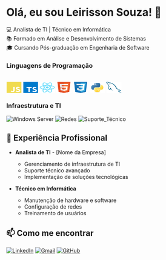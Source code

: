 # Olá, eu sou Leirisson Souza! 👋

💻 Analista de TI | Técnico em Informática  
📚 Formado em Análise e Desenvolvimento de Sistemas  
🎓 Cursando Pós-graduação em Engenharia de Software  

### Linguagens de Programação
<div style="display: inline_block"><br>
  <img align="center" alt="Rafa-Js" height="30" width="40" src="https://raw.githubusercontent.com/devicons/devicon/master/icons/javascript/javascript-plain.svg">
  <img align="center" alt="Rafa-Ts" height="30" width="40" src="https://raw.githubusercontent.com/devicons/devicon/master/icons/typescript/typescript-plain.svg">
  <img align="center" alt="Rafa-React" height="30" width="40" src="https://raw.githubusercontent.com/devicons/devicon/master/icons/react/react-original.svg">
  <img align="center" alt="Rafa-HTML" height="30" width="40" src="https://raw.githubusercontent.com/devicons/devicon/master/icons/html5/html5-original.svg">
  <img align="center" alt="Rafa-CSS" height="30" width="40" src="https://raw.githubusercontent.com/devicons/devicon/master/icons/css3/css3-original.svg">
  <img align="center" alt="Rafa-Python" height="30" width="40" src="https://raw.githubusercontent.com/devicons/devicon/master/icons/python/python-original.svg">
  <img align="center" alt="Rafa-MySQL" height="30" width="40" src="https://raw.githubusercontent.com/devicons/devicon/master/icons/mysql/mysql-original.svg">
</div>

### Infraestrutura e TI
![Windows Server](https://img.shields.io/badge/Windows_Server-0078D6?style=for-the-badge&logo=windows&logoColor=white)
![Redes](https://img.shields.io/badge/Redes-Information_Technology-blue)
![Suporte_Técnico](https://img.shields.io/badge/Suporte_Técnico-Expertise-orange)

## 💼 Experiência Profissional
- **Analista de TI** - [Nome da Empresa]  
  - Gerenciamento de infraestrutura de TI  
  - Suporte técnico avançado  
  - Implementação de soluções tecnológicas  

- **Técnico em Informática**  
  - Manutenção de hardware e software  
  - Configuração de redes  
  - Treinamento de usuários  

## 📫 Como me encontrar
[![LinkedIn](https://img.shields.io/badge/LinkedIn-0077B5?style=for-the-badge&logo=linkedin&logoColor=white)]([https://linkedin.com/in/seu-linkedin](https://www.linkedin.com/in/leirisson-souza-dos-santos-00a89720b/))
[![Gmail](https://img.shields.io/badge/Gmail-D14836?style=for-the-badge&logo=gmail&logoColor=white)](mailto:leirissonsouza99@gmail.com)
[![GitHub](https://img.shields.io/badge/GitHub-100000?style=for-the-badge&logo=github&logoColor=white)](https://github.com/leirisson)
